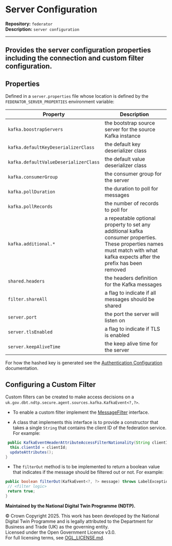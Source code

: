 # Server Configuration

**Repository:** `federator`  
**Description:** `server configuration`

<!-- SPDX-License-Identifier: OGL-UK-3.0 -->

--- 

## Provides the server configuration properties including the connection and custom filter configuration.

## Properties

Defined in a `server.properties` file whose location is defined by the `FEDERATOR_SERVER_PROPERTIES` environment variable:

|               Property                |                                                                                             Description                                                                                             |
|---------------------------------------|-----------------------------------------------------------------------------------------------------------------------------------------------------------------------------------------------------|
| `kafka.boostrapServers`               | the bootstrap source server for the source Kafka instance                                                                                                                                           |
| `kafka.defaultKeyDeserializerClass`   | the default key deserializer class                                                                                                                                                                  |
| `kafka.defaultValueDeserializerClass` | the default value deserializer class                                                                                                                                                                |
| `kafka.consumerGroup`                 | the consumer group for the server                                                                                                                                                                   |
| `kafka.pollDuration`                  | the duration to poll for messages                                                                                                                                                                   |
| `kafka.pollRecords`                   | the number of records to poll for                                                                                                                                                                   |
| `kafka.additional.*`                  | a repeatable optional property to set any additional kafka consumer properties. These properties names must match with what kafka expects after the prefix has been removed                         |
| `shared.headers`                      | the headers definition for the Kafka messages                                                                                                                                                       |
| `filter.shareAll`                     | a flag to indicate if all messages should be shared                                                                                                                                                 |
| `server.port`                         | the port the server will listen on                                                                                                                                                                  |
| `server.tlsEnabled`                   | a flag to indicate if TLS is enabled                                                                                                                                                                |
| `server.keepAliveTime`                | the keep alive time for the server                                                                                                                                                                  |



For how the hashed key is generated see the [Authentication Configuration](authentication.md) documentation.

## Configuring a Custom Filter

Custom filters can be created to make access decisions on a `uk.gov.dbt.ndtp.secure.agent.sources.kafka.KafkaEvent<?,?>`.

- To enable a custom filter implement the [MessageFilter](../src/main/java/uk/gov/dbt/ndtp/federator/filter/MessageFilter.java) interface.

- A class that implements this interface is to provide a constructor that takes a single `String` that contains the client ID of the federation service.
  For example:

```java
 public KafkaEventHeaderAttributeAccessFilterNationality(String clientId) {
  this.clientId = clientId;
  updateAttributes();
}
```

- The `filterOut` method is to be implemented to return a boolean value that indicates if the message should be filtered out or not.
  For example:

```java
public boolean filterOut(KafkaEvent<?, ?> message) throws LabelException {
 // <filter logic>
 return true;
}
```


**Maintained by the National Digital Twin Programme (NDTP).**

© Crown Copyright 2025. This work has been developed by the National Digital Twin Programme and is legally attributed to the Department for Business and Trade (UK) as the
governing entity.  
Licensed under the Open Government Licence v3.0.  
For full licensing terms, see [OGL_LICENSE.md](../OGL_LICENSE.md).
